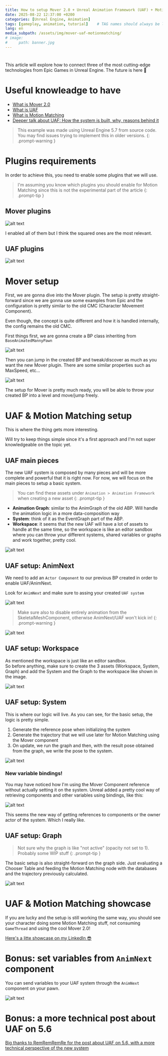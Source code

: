 ```yaml
---
title: How to setup Mover 2.0 + Unreal Animation Framework (UAF) + Motion Matching in 5.7
date: 2025-08-22 12:37:00 +0200
categories: [Unreal Engine, Animation]
tags: [gameplay, animation, tutorial]    # TAG names should always be lowercase
lang: en
media_subpath: /assets/img/mover-uaf-motionmatching/
# image:
#     path: banner.jpg
---
```


#

This article will explore how to connect three of the most cutting-edge technologies from Epic Games in Unreal Engine. The future is here 🚀

# Useful knowleadge to have
- [What is Mover 2.0](https://unrealstack.com/what-is-ue5-character-mover-2-0/)
- [What is UAF](https://dev.epicgames.com/community/learning/knowledge-base/nWWx/unreal-engine-unreal-animation-framework-uaf-faq)
- [What is Motion Matching](https://dev.epicgames.com/documentation/en-us/unreal-engine/motion-matching-in-unreal-engine)
- [Deeper talk about UAF: How the system is built, why, reasons behind it](https://www.youtube.com/watch?v=0X6amtHcrUE&t=1190s)

> This example was made using Unreal Engine 5.7 from source code. You may find issues trying to implement this in older versions.
{: .prompt-warning }

# Plugins requirements

In order to achieve this, you need to enable some plugins that we will use.

> I'm assuming you know which plugins you should enable for Motion Matching since this is not the experimental part of the article
{: .prompt-tip }

## Mover plugins

![alt text](mover-plugins.png)

I enabled all of them but I think the squared ones are the most relevant.

## UAF plugins

![alt text](uaf-plugins.png)

# Mover setup

First, we are gonna dive into the Mover plugin. The setup is pretty straight-forward since we are gonna use some examples from Epic and the configuration is pretty similar to the old CMC (Character Movement Component).

Even though, the concept is quite different and how it is handled internally, the config remains the old CMC.

First things first, we are gonna create a BP class inheriting from `BaseAnimatedMannyPawn`  

![alt text](bp-create.png)

Then you can jump in the created BP and tweak/discover as much as you want the new Mover plugin. There are some similar properties such as MaxSpeed, etc...

![alt text](mover-vars.png)

The setup for Mover is pretty much ready, you will be able to throw your created BP into a level and move/jump freely.

# UAF & Motion Matching setup

This is where the thing gets more interesting.

Will try to keep things simple since it's a first approach and I'm not super knowledgeable on the topic yet.

## UAF main pieces

The new UAF system is composed by many pieces and will be more complete and powerful that it is right now. For now, we will focus on the main pieces to setup a basic system.

> You can find these assets under `Animation > Animation Framework` when creating a new asset
{: .prompt-tip }

* **Animation Graph**: similar to the AnimGraph of the old ABP. Will handle the animation logic in a more data-composition way
* **System**: think of it as the EventGraph part of the ABP. 
* **Workspace**: it seems that the new UAF will have a lot of assets to handle at the same time, so the workspace is like an editor sandbox where you can throw your different systems, shared variables or graphs and work together, pretty cool.   

![alt text](pieces.png)


## UAF setup: AnimNext

We need to add an `Actor Component` to our previous BP created in order to enable UAF/AnimNext.

Look for `AnimNext` and make sure to assing your created `UAF system`

![alt text](animnext.png)

> Make sure also to disable entirely animation from the SkeletalMeshComponent, otherwise AnimNext/UAF won't kick in!
{: .prompt-warning }

![alt text](disable.png)

## UAF setup: Workspace

As mentioned the workspace is just like an editor sandbox.  
So before anything, make sure to create the 3 assets (Workspace, System, Graph) and add the System and the Graph to the workspace like shown in the image.

![alt text](workspace.png)

## UAF setup: System

This is where our logic will live. As you can see, for the basic setup, the logic is pretty simple.  

1. Generate the reference pose when initializing the system
2. Generate the trajectory that we will use later for Motion Matching using the Mover component
3. On update, we run the graph and then, with the result pose obtained from the graph, we write the pose to the system.

![alt text](system.png)

### New variable bindings!

You may have noticed how I'm using the Mover Component reference without actually setting it on the system. Unreal added a pretty cool way of retrieving components and other variables using bindings, like this:

![alt text](bindings.png)

This seems the new way of getting references to components or the owner actor of the system. Which I really like.

## UAF setup: Graph

> Not sure why the graph is like "not active" (opacity not set to 1). Probably some WIP stuff
{: .prompt-tip }

The basic setup is also straight-forward on the graph side. Just evaluating a Chooser Table and feeding the Motion Matching node with the databases and the trajectory previously calculated. 

![alt text](graph.png)

# UAF & Motion Matching showcase

If you are lucky and the setup is still working the same way, you should see your character doing some Motion Matching stuff, not consuming `GameThread` and using the cool Mover 2.0!

[Here's a litte showcase on my LinkedIn 😎](https://www.linkedin.com/posts/farravid_uaf-mover-motionmatching-activity-7363892094509211649-krtB?utm_source=share&utm_medium=member_desktop&rcm=ACoAACwyukMBzcsuU4n2ZFaWBDgbHdI9pxZsg_E)

# Bonus: set variables from `AnimNext` component

You can send variables to your UAF system through the `AnimNext` component on your pawn.

![alt text](set-variables.png)

# Bonus: a more technical post about UAF on 5.6
[Big thanks to RemRemRemRe for the post about UAF on 5.6, with a more technical perspective of the new system](https://remremremre.github.io/posts/My-understanding-of-Unreal-Animation-Framework-in-5.6/)
